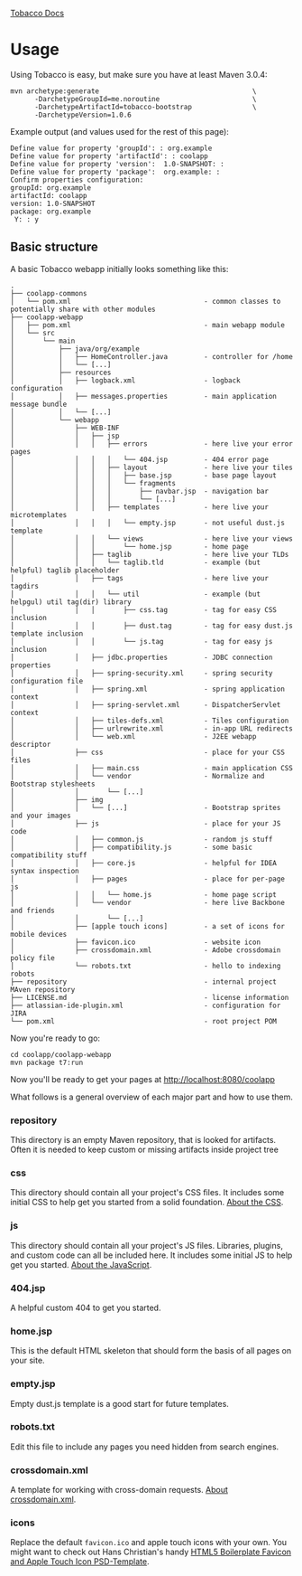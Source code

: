 [Tobacco Docs](TOC.md)

# Usage

Using Tobacco is easy, but make sure you have at least Maven 3.0.4:

    mvn archetype:generate                                      \
          -DarchetypeGroupId=me.noroutine                       \
          -DarchetypeArtifactId=tobacco-bootstrap               \
          -DarchetypeVersion=1.0.6

Example output (and values used for the rest of this page):

    Define value for property 'groupId': : org.example
    Define value for property 'artifactId': : coolapp
    Define value for property 'version':  1.0-SNAPSHOT: :
    Define value for property 'package':  org.example: :
    Confirm properties configuration:
    groupId: org.example
    artifactId: coolapp
    version: 1.0-SNAPSHOT
    package: org.example
     Y: : y


## Basic structure

A basic Tobacco webapp initially looks something like this:

```
.
├── coolapp-commons
│   └── pom.xml                                 - common classes to potentially share with other modules
├── coolapp-webapp
│   ├── pom.xml                                 - main webapp module
│   └── src
│       └── main
│           ├── java/org/example
│           │   ├── HomeController.java         - controller for /home
│           │   └── [...]
│           ├── resources
│           │   ├── logback.xml                 - logback configuration
│           │   ├── messages.properties         - main application message bundle
│           │   └── [...]
│           └── webapp
│               ├── WEB-INF
│               │   ├── jsp
│               │   │   ├── errors              - here live your error pages
│               │   │   │   └── 404.jsp         - 404 error page
│               │   │   ├── layout              - here live your tiles
│               │   │   │   ├── base.jsp        - base page layout
│               │   │   │   └── fragments
│               │   │   │       ├── navbar.jsp  - navigation bar
│               │   │   │       └── [...]
│               │   │   ├── templates           - here live your microtemplates
│               │   │   │   └── empty.jsp       - not useful dust.js template
│               │   │   └── views               - here live your views
│               │   │       └── home.jsp        - home page
│               │   ├── taglib                  - here live your TLDs
│               │   │   └── taglib.tld          - example (but helpful) taglib placeholder
│               │   ├── tags                    - here live your tagdirs
│               │   │   └── util                - example (but helpgul) util tag(dir) library
│               │   │       ├── css.tag         - tag for easy CSS inclusion
│               │   │       ├── dust.tag        - tag for easy dust.js template inclusion
│               │   │       └── js.tag          - tag for easy js inclusion
│               │   ├── jdbc.properties         - JDBC connection properties
│               │   ├── spring-security.xml     - spring security configuration file
│               │   ├── spring.xml              - spring application context
│               │   ├── spring-servlet.xml      - DispatcherServlet context
│               │   ├── tiles-defs.xml          - Tiles configuration
│               │   ├── urlrewrite.xml          - in-app URL redirects
│               │   └── web.xml                 - J2EE webapp descriptor
│               ├── css                         - place for your CSS files
│               │   ├── main.css                - main application CSS
│               │   └── vendor                  - Normalize and Bootstrap stylesheets
│               │       └── [...]
│               ├── img
│               │   └── [...]                   - Bootstrap sprites and your images
│               ├── js                          - place for your JS code
│               │   ├── common.js               - random js stuff
│               │   ├── compatibility.js        - some basic compatibility stuff
│               │   ├── core.js                 - helpful for IDEA syntax inspection
│               │   ├── pages                   - place for per-page js
│               │   │   └── home.js             - home page script
│               │   └── vendor                  - here live Backbone and friends
│               │       └── [...]
│               ├── [apple touch icons]         - a set of icons for mobile devices
│               ├── favicon.ico                 - website icon
│               ├── crossdomain.xml             - Adobe crossdomain policy file
│               └── robots.txt                  - hello to indexing robots
├── repository                                  - internal project MAven repository
├── LICENSE.md                                  - license information
├── atlassian-ide-plugin.xml                    - configuration for JIRA
└── pom.xml                                     - root project POM
```


Now you're ready to go:

    cd coolapp/coolapp-webapp
    mvn package t7:run

Now you'll be ready to get your pages at <http://localhost:8080/coolapp>

What follows is a general overview of each major part and how to use them.

### repository

This directory is an empty Maven repository, that is looked for artifacts.
Often it is needed to keep custom or missing artifacts inside project tree

### css

This directory should contain all your project's CSS files. It includes some
initial CSS to help get you started from a solid foundation. [About the
CSS](css.md).

### js

This directory should contain all your project's JS files. Libraries, plugins,
and custom code can all be included here. It includes some initial JS to help
get you started. [About the JavaScript](js.md).

### 404.jsp

A helpful custom 404 to get you started.

### home.jsp

This is the default HTML skeleton that should form the basis of all pages on
your site.

### empty.jsp

Empty dust.js template is a good start for future templates.

### robots.txt

Edit this file to include any pages you need hidden from search engines.

### crossdomain.xml

A template for working with cross-domain requests. [About
crossdomain.xml](crossdomain.md).

### icons

Replace the default `favicon.ico` and apple touch icons with your own. You
might want to check out Hans Christian's handy [HTML5 Boilerplate Favicon and
Apple Touch Icon
PSD-Template](http://drublic.de/blog/html5-boilerplate-favicons-psd-template/).
